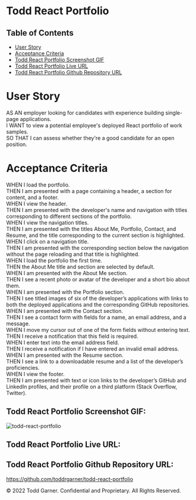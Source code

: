 # Todd React Portfolio

## Table of Contents

- [User Story](#description)
- [Acceptance Criteria](#acceptance-criteria)
- [Todd React Portfolio Screenshot GIF](#todd-react-portfolio-screenshot-gif)
- [Todd React Portfolio Live URL](#todd-react-portfolio-live-url)
- [Todd React Portfolio Github Repository URL](#todd-react-portfolio-repository-url)

# User Story

AS AN employer looking for candidates with experience building single-page applications.<br>
I WANT to view a potential employee's deployed React portfolio of work samples.<br>
SO THAT I can assess whether they're a good candidate for an open position.<br>

# Acceptance Criteria

WHEN I load the portfolio.<br>
THEN I am presented with a page containing a header, a section for content, and a footer.<br>
WHEN I view the header.<br>
THEN I am presented with the developer's name and navigation with titles corresponding to different sections of the portfolio.<br>
WHEN I view the navigation titles.<br>
THEN I am presented with the titles About Me, Portfolio, Contact, and Resume, and the title corresponding to the current section is highlighted.<br>
WHEN I click on a navigation title.<br>
THEN I am presented with the corresponding section below the navigation without the page reloading and that title is highlighted.<br>
WHEN I load the portfolio the first time.<br>
THEN the About Me title and section are selected by default.<br>
WHEN I am presented with the About Me section.<br>
THEN I see a recent photo or avatar of the developer and a short bio about them.<br>
WHEN I am presented with the Portfolio section.<br>
THEN I see titled images of six of the developer’s applications with links to both the deployed applications and the corresponding GitHub repositories.<br>
WHEN I am presented with the Contact section.<br>
THEN I see a contact form with fields for a name, an email address, and a message.<br>
WHEN I move my cursor out of one of the form fields without entering text.<br>
THEN I receive a notification that this field is required.<br>
WHEN I enter text into the email address field.<br>
THEN I receive a notification if I have entered an invalid email address.<br>
WHEN I am presented with the Resume section.<br>
THEN I see a link to a downloadable resume and a list of the developer’s proficiencies.<br>
WHEN I view the footer.<br>
THEN I am presented with text or icon links to the developer’s GitHub and LinkedIn profiles, and their profile on a third platform (Stack Overflow, Twitter).

## Todd React Portfolio Screenshot GIF:

![todd-react-portfolio](https://user-images.githubusercontent.com/110719370/200752713-1555e294-aaf0-47f5-a25e-0cb2b4add361.gif)

## Todd React Portfolio Live URL:

## Todd React Portfolio Github Repository URL:

https://github.com/toddrgarner/todd-react-portfolio

© 2022 Todd Garner. Confidential and Proprietary. All Rights Reserved.
